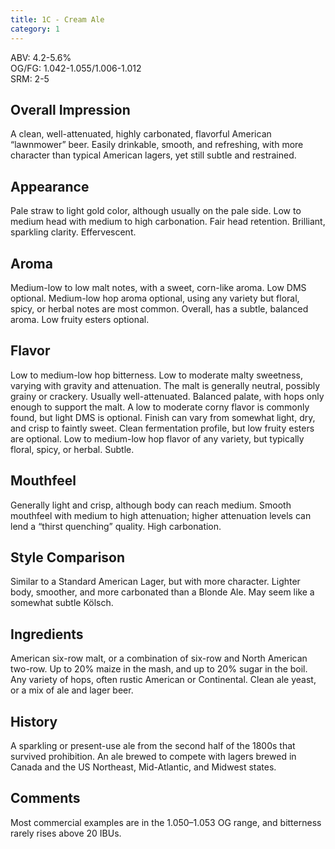 ```yaml
---
title: 1C - Cream Ale
category: 1
---
```


ABV: 4.2-5.6%  
OG/FG: 1.042-1.055/1.006-1.012  
SRM: 2-5  

## Overall Impression
A clean, well-attenuated, highly carbonated, flavorful American “lawnmower” beer. Easily drinkable, smooth, and refreshing, with more character than typical American lagers, yet still subtle and restrained.

## Appearance
Pale straw to light gold color, although usually on the pale side. Low to medium head with medium to high carbonation. Fair head retention. Brilliant, sparkling clarity. Effervescent.

## Aroma
Medium-low to low malt notes, with a sweet, corn-like aroma. Low DMS optional. Medium-low hop aroma optional, using any variety but floral, spicy, or herbal notes are most common. Overall, has a subtle, balanced aroma. Low fruity esters optional.

## Flavor
Low to medium-low hop bitterness. Low to moderate malty sweetness, varying with gravity and attenuation. The malt is generally neutral, possibly grainy or crackery. Usually well-attenuated. Balanced palate, with hops only enough to support the malt. A low to moderate corny flavor is commonly found, but light DMS is optional. Finish can vary from somewhat light, dry, and crisp to faintly sweet. Clean fermentation profile, but low fruity esters are optional. Low to medium-low hop flavor of any variety, but typically floral, spicy, or herbal. Subtle.

## Mouthfeel
Generally light and crisp, although body can reach medium. Smooth mouthfeel with medium to high attenuation; higher attenuation levels can lend a “thirst quenching” quality. High carbonation.

## Style Comparison
Similar to a Standard American Lager, but with more character. Lighter body, smoother, and more carbonated than a Blonde Ale. May seem like a somewhat subtle Kölsch.

## Ingredients
American six-row malt, or a combination of six-row and North American two-row. Up to 20% maize in the mash, and up to 20% sugar in the boil. Any variety of hops, often rustic American or Continental. Clean ale yeast, or a mix of ale and lager beer.

## History
A sparkling or present-use ale from the second half of the 1800s that survived prohibition. An ale brewed to compete with lagers brewed in Canada and the US Northeast, Mid-Atlantic, and Midwest states.

## Comments
Most commercial examples are in the 1.050–1.053 OG range, and bitterness rarely rises above 20 IBUs.